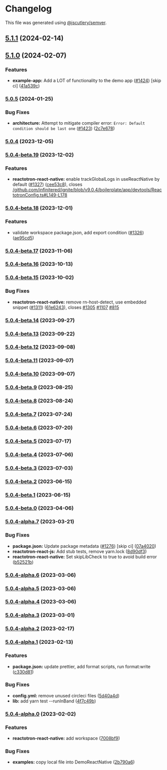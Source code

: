 # Changelog

This file was generated using [@jscutlery/semver](https://github.com/jscutlery/semver).

## [5.1.1](https://github.com/infinitered/reactotron/compare/reactotron-react-native@5.1.0...reactotron-react-native@5.1.1) (2024-02-14)

## [5.1.0](https://github.com/infinitered/reactotron/compare/reactotron-react-native@5.0.5...reactotron-react-native@5.1.0) (2024-02-07)


### Features

* **example-app:** Add a LOT of functionality to the demo app ([#1424](https://github.com/infinitered/reactotron/issues/1424)) [skip ci] ([41a539c](https://github.com/infinitered/reactotron/commit/41a539c7e56e968a83ca61b100468f5267865ddd))

### [5.0.5](https://github.com/infinitered/reactotron/compare/reactotron-react-native@5.0.4...reactotron-react-native@5.0.5) (2024-01-25)

### Bug Fixes

- **architecture:** Attempt to mitigate compiler error: `Error: Default condition should be last one` ([#1423](https://github.com/infinitered/reactotron/issues/1423)) ([2c7e678](https://github.com/infinitered/reactotron/commit/2c7e678e5afaea79cd01f4ab6e90bd67339fc80a))

### [5.0.4](https://github.com/infinitered/reactotron/compare/reactotron-react-native@5.0.4-beta.19...reactotron-react-native@5.0.4) (2023-12-05)

### [5.0.4-beta.19](https://github.com/infinitered/reactotron/compare/reactotron-react-native@5.0.4-beta.18...reactotron-react-native@5.0.4-beta.19) (2023-12-02)

### Features

- **reactotron-react-native:** enable trackGlobalLogs in useReactNative by default ([#1327](https://github.com/infinitered/reactotron/issues/1327)) ([cee53c8](https://github.com/infinitered/reactotron/commit/cee53c884121fdfaee81ec5bd5c697df676839f0)), closes [/github.com/infinitered/ignite/blob/v9.0.4/boilerplate/app/devtools/ReactotronConfig.ts#L149-L178](https://github.com/infinitered//github.com/infinitered/ignite/blob/v9.0.4/boilerplate/app/devtools/ReactotronConfig.ts/issues/L149-L178)

### [5.0.4-beta.18](https://github.com/infinitered/reactotron/compare/reactotron-react-native@5.0.4-beta.17...reactotron-react-native@5.0.4-beta.18) (2023-12-01)

### Features

- validate workspace package.json, add export condition ([#1326](https://github.com/infinitered/reactotron/issues/1326)) ([ae95cd5](https://github.com/infinitered/reactotron/commit/ae95cd536de187ede034e5183ceeb812f356d273))

### [5.0.4-beta.17](https://github.com/infinitered/reactotron/compare/reactotron-react-native@5.0.4-beta.16...reactotron-react-native@5.0.4-beta.17) (2023-11-06)

### [5.0.4-beta.16](https://github.com/infinitered/reactotron/compare/reactotron-react-native@5.0.4-beta.15...reactotron-react-native@5.0.4-beta.16) (2023-10-13)

### [5.0.4-beta.15](https://github.com/infinitered/reactotron/compare/reactotron-react-native@5.0.4-beta.14...reactotron-react-native@5.0.4-beta.15) (2023-10-02)

### Bug Fixes

- **reactotron-react-native:** remove rn-host-detect, use embedded snippet ([#1311](https://github.com/infinitered/reactotron/issues/1311)) ([61e6243](https://github.com/infinitered/reactotron/commit/61e6243acb392c9c2625e3580509af497208c466)), closes [#1305](https://github.com/infinitered/reactotron/issues/1305) [#1107](https://github.com/infinitered/reactotron/issues/1107) [#815](https://github.com/infinitered/reactotron/issues/815)

### [5.0.4-beta.14](https://github.com/infinitered/reactotron/compare/reactotron-react-native@5.0.4-beta.13...reactotron-react-native@5.0.4-beta.14) (2023-09-27)

### [5.0.4-beta.13](https://github.com/infinitered/reactotron/compare/reactotron-react-native@5.0.4-beta.12...reactotron-react-native@5.0.4-beta.13) (2023-09-22)

### [5.0.4-beta.12](https://github.com/infinitered/reactotron/compare/reactotron-react-native@5.0.4-beta.11...reactotron-react-native@5.0.4-beta.12) (2023-09-08)

### [5.0.4-beta.11](https://github.com/infinitered/reactotron/compare/reactotron-react-native@5.0.4-beta.10...reactotron-react-native@5.0.4-beta.11) (2023-09-07)

### [5.0.4-beta.10](https://github.com/infinitered/reactotron/compare/reactotron-react-native@5.0.4-beta.9...reactotron-react-native@5.0.4-beta.10) (2023-09-07)

### [5.0.4-beta.9](https://github.com/infinitered/reactotron/compare/reactotron-react-native@5.0.4-beta.8...reactotron-react-native@5.0.4-beta.9) (2023-08-25)

### [5.0.4-beta.8](https://github.com/infinitered/reactotron/compare/reactotron-react-native@5.0.4-beta.7...reactotron-react-native@5.0.4-beta.8) (2023-08-24)

### [5.0.4-beta.7](https://github.com/infinitered/reactotron/compare/reactotron-react-native@5.0.4-beta.6...reactotron-react-native@5.0.4-beta.7) (2023-07-24)

### [5.0.4-beta.6](https://github.com/infinitered/reactotron/compare/reactotron-react-native@5.0.4-beta.5...reactotron-react-native@5.0.4-beta.6) (2023-07-20)

### [5.0.4-beta.5](https://github.com/infinitered/reactotron/compare/reactotron-react-native@5.0.4-beta.4...reactotron-react-native@5.0.4-beta.5) (2023-07-17)

### [5.0.4-beta.4](https://github.com/infinitered/reactotron/compare/reactotron-react-native@5.0.4-beta.3...reactotron-react-native@5.0.4-beta.4) (2023-07-06)

### [5.0.4-beta.3](https://github.com/infinitered/reactotron/compare/reactotron-react-native@5.0.4-beta.2...reactotron-react-native@5.0.4-beta.3) (2023-07-03)

### [5.0.4-beta.2](https://github.com/infinitered/reactotron/compare/reactotron-react-native@5.0.4-beta.1...reactotron-react-native@5.0.4-beta.2) (2023-06-15)

### [5.0.4-beta.1](https://github.com/infinitered/reactotron/compare/reactotron-react-native@5.0.4-beta.0...reactotron-react-native@5.0.4-beta.1) (2023-06-15)

### [5.0.4-beta.0](https://github.com/infinitered/reactotron/compare/reactotron-react-native@5.0.4-alpha.7...reactotron-react-native@5.0.4-beta.0) (2023-04-06)

### [5.0.4-alpha.7](https://github.com/infinitered/reactotron/compare/reactotron-react-native@5.0.4-alpha.6...reactotron-react-native@5.0.4-alpha.7) (2023-03-21)

### Bug Fixes

- **package.json:** Update package metadata ([#1276](https://github.com/infinitered/reactotron/issues/1276)) [skip ci] ([07a4020](https://github.com/infinitered/reactotron/commit/07a4020bf528de100a9191bd92a92d835d5ccaa7))
- **reactotron-react-js:** Add stub tests, remove yarn.lock ([8d90df3](https://github.com/infinitered/reactotron/commit/8d90df386381734792bbddafac58df46a9e8ac24))
- **reactotron-react-native:** Set skipLibCheck to true to avoid build error ([b52521b](https://github.com/infinitered/reactotron/commit/b52521b3b11cbdfde1932138f43b0de374690095))

### [5.0.4-alpha.6](https://github.com/infinitered/reactotron/compare/reactotron-react-native@5.0.4-alpha.5...reactotron-react-native@5.0.4-alpha.6) (2023-03-06)

### [5.0.4-alpha.5](https://github.com/infinitered/reactotron/compare/reactotron-react-native@5.0.4-alpha.4...reactotron-react-native@5.0.4-alpha.5) (2023-03-06)

### [5.0.4-alpha.4](https://github.com/infinitered/reactotron/compare/reactotron-react-native@5.0.4-alpha.3...reactotron-react-native@5.0.4-alpha.4) (2023-03-06)

### [5.0.4-alpha.3](https://github.com/infinitered/reactotron/compare/reactotron-react-native@5.0.4-alpha.2...reactotron-react-native@5.0.4-alpha.3) (2023-03-01)

### [5.0.4-alpha.2](https://github.com/infinitered/reactotron/compare/reactotron-react-native@5.0.4-alpha.1...reactotron-react-native@5.0.4-alpha.2) (2023-02-17)

### [5.0.4-alpha.1](https://github.com/infinitered/reactotron/compare/reactotron-react-native@5.0.4-alpha.0...reactotron-react-native@5.0.4-alpha.1) (2023-02-13)

### Features

- **package.json:** update prettier, add format scripts, run format:write ([c330d81](https://github.com/infinitered/reactotron/commit/c330d81426c3f6f371a29a8a00ba9d1d6ce2d97a))

### Bug Fixes

- **config.yml:** remove unused circleci files ([5d40a4d](https://github.com/infinitered/reactotron/commit/5d40a4ddba0b5ac8759216152000f54158d32669))
- **lib:** add yarn test --runInBand ([4f7c49b](https://github.com/infinitered/reactotron/commit/4f7c49bc1ab8074fedbb3285f66d603aefa3d09f))

### [5.0.4-alpha.0](https://github.com/infinitered/reactotron/compare/reactotron-react-native@5.0.3...reactotron-react-native@5.0.4-alpha.0) (2023-02-02)

### Features

- **reactotron-react-native:** add workspace ([7008bf9](https://github.com/infinitered/reactotron/commit/7008bf973d72cbf83f36ccadfbe592b5189c6b13))

### Bug Fixes

- **examples:** copy local file into DemoReactNative ([2b790a6](https://github.com/infinitered/reactotron/commit/2b790a68bd25dc7d487ba48ea9b55389467b735a))
